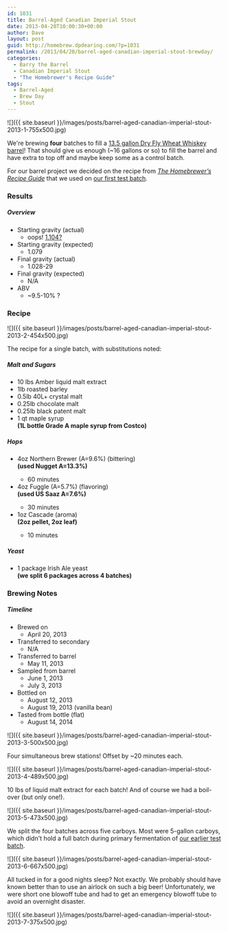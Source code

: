 ```yaml
---
id: 1031
title: Barrel-Aged Canadian Imperial Stout
date: 2013-04-20T10:00:30+00:00
author: Dave
layout: post
guid: http://homebrew.dpdearing.com/?p=1031
permalink: /2013/04/20/barrel-aged-canadian-imperial-stout-brewday/
categories:
  - Barry the Barrel
  - Canadian Imperial Stout
  - "The Homebrewer's Recipe Guide"
tags:
  - Barrel-Aged
  - Brew Day
  - Stout
---
```

![]({{ site.baseurl }}/images/posts/barrel-aged-canadian-imperial-stout-2013-1-755x500.jpg)

We're brewing **four** batches to fill a [13.5 gallon Dry Fly Wheat Whiskey barrel](/category/the-story-of-barry/?order=ASC)! That should give us enough (~16 gallons or so) to fill the barrel and have extra to top off and maybe keep some as a control batch.

For our barrel project we decided on the recipe from [_The Homebrewer’s Recipe Guide_](http://www.amazon.com/gp/product/0684829215/ref=as_li_qf_sp_asin_il_tl?ie=UTF8&camp=1789&creative=9325&creativeASIN=0684829215&linkCode=as2&tag=seatthomeb-20&linkId=BFPVAFDIITPWS7ZF) that we used on [our first test batch](/2012/11/canadian-imperial-stout-brewday).

<!--more-->

### Results

##### Overview

  * Starting gravity (actual) 
      * oops! [1.104?](/2012/11/canadian-imperial-stout-brewday/)
  * Starting gravity (expected) 
      * 1.079
  * Final gravity (actual) 
      * 1.028-29
  * Final gravity (expected) 
      * N/A
  * ABV 
      * ~9.5-10% ? 

### Recipe

![]({{ site.baseurl }}/images/posts/barrel-aged-canadian-imperial-stout-2013-2-454x500.jpg)

The recipe for a single batch, with substitutions noted:

##### Malt and Sugars

  * 10 lbs Amber liquid malt extract
  * 1lb roasted barley
  * 0.5lb 40L+ crystal malt
  * 0.25lb chocolate malt
  * 0.25lb black patent malt
  * 1 qt maple syrup  
    **(1L bottle Grade A maple syrup from Costco)**

##### Hops

  * 4oz Northern Brewer (A=9.6%) (bittering)  
    **(used Nugget A=13.3%)**</p> 
      * 60 minutes
  * 4oz Fuggle (A=5.7%) (flavoring)  
    **(used US Saaz A=7.6%)**</p> 
      * 30 minutes
  * 1oz Cascade (aroma)  
    **(2oz pellet, 2oz leaf)**</p> 
      * 10 minutes

##### Yeast

  * 1 package Irish Ale yeast  
    **(we split 6 packages across 4 batches)** 

### Brewing Notes

##### Timeline

  * Brewed on 
      * April 20, 2013
  * Transferred to secondary 
      * N/A
  * Transferred to barrel 
      * May 11, 2013
  * Sampled from barrel 
      * June 1, 2013
      * July 3, 2013
  * Bottled on 
      * August 12, 2013
      * August 19, 2013 (vanilla bean)
  * Tasted from bottle (flat) 
      * August 14, 2014 


![]({{ site.baseurl }}/images/posts/barrel-aged-canadian-imperial-stout-2013-3-500x500.jpg)

Four simultaneous brew stations! Offset by ~20 minutes each.

![]({{ site.baseurl }}/images/posts/barrel-aged-canadian-imperial-stout-2013-4-489x500.jpg)

10 lbs of liquid malt extract for each batch! And of course we had a boil-over (but only one!).

![]({{ site.baseurl }}/images/posts/barrel-aged-canadian-imperial-stout-2013-5-473x500.jpg)

We split the four batches across five carboys. Most were 5-gallon carboys, which didn't hold a full batch during primary fermentation of [our earlier test batch](/2012/11/canadian-imperial-stout-brewday/).

![]({{ site.baseurl }}/images/posts/barrel-aged-canadian-imperial-stout-2013-6-667x500.jpg)

All tucked in for a good nights sleep? Not exactly. We probably should have known better than to use an airlock on such a big beer! Unfortunately, we were short one blowoff tube and had to get an emergency blowoff tube to avoid an overnight disaster.

![]({{ site.baseurl }}/images/posts/barrel-aged-canadian-imperial-stout-2013-7-375x500.jpg)